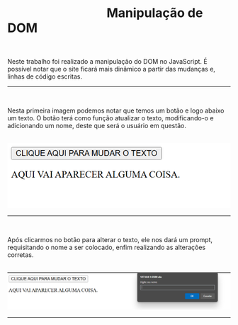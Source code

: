 <h1>        Manipulação de DOM</h1>
<br>
<p>Neste trabalho foi realizado a manipulação do DOM no JavaScript.
É possível notar que o site ficará mais dinâmico a partir das mudanças e,
linhas de código escritas.</p>
<hr>
<br>
<p>Nesta primeira imagem podemos notar que temos um botão e logo abaixo um texto.
O botão terá como função atualizar o texto, modificando-o e adicionando um nome,
deste que será o usuário em questão.</p>
<br>
<img src="/imagens/image.png" alt="imagem-inicial">
<hr>
<br>
<p>Após clicarmos no botão para alterar o texto, ele nos dará um prompt,
requisitando o nome a ser colocado, enfim realizando as alterações corretas.</p>
<br>
<img src="/imagens/image2.png" alt="segunda-imagem">
<hr>
<br>
